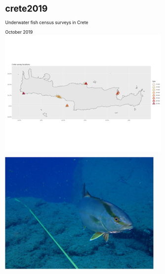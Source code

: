 # crete2019

Underwater fish census surveys in Crete


October 2019
<img src= "Crete_locations.png">


<img src= "SeriolaDumerili.JPG" width = "480" align = "middle">





